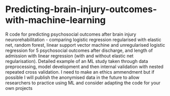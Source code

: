 # Predicting-brain-injury-outcomes-with-machine-learning
R code for predicting psychosocial outcomes after brain injury neurorehabilitation - comparing logistic regression regularised with elastic net, random forest, linear support vector machine and unregularised logistic regression for 5 psychosocial outcomes after discharge, and length of admission with linear regression (with and without elastic net regularisation).
Detailed example of an ML study taken through data preprocessing, model development and then internal validation with nested repeated cross validation.
I need to make an ethics ammendment but if possible I will publish the anonymised data in the future to allow researchers to practice using ML and consider adapting the code for your own projects 
